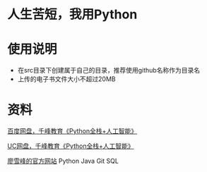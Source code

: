 # 人生苦短，我用Python

# 使用说明
* 在src目录下创建属于自己的目录，推荐使用github名称作为目录名
* 上传的电子书文件大小不超过20MB

# 资料
[百度网盘，千峰教育《Python全栈+人工智能》](https://pan.baidu.com/s/13cyGXWr1MjZy2ruqoSWDRw)

[UC网盘，千峰教育《Python全栈+人工智能》](https://drive.uc.cn/s/b0a1cbab16ad4)

[廖雪峰的官方网站](https://www.liaoxuefeng.com) Python Java Git SQL